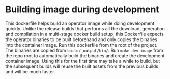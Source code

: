 # Building image during development

This dockerfile helps build an operator image while doing development quickly.
Unlike the release builds that performs all the download, generation and
compilation in a multi-stage docker build setup, this Dockerfile expects the
operator binaries to be built beforehand and only copies the binaries into the
container image. Run this dockerfile from the root of the project. The binaries
are copied from `build/_output/bin/`. Run `make dev-image` from the repo root
to automatically build the binaries and create the development container image.
Using this for the first time may take a while to build, but the subsequent
builds will reuse the built assets from the previous builds and will be much
faster.
